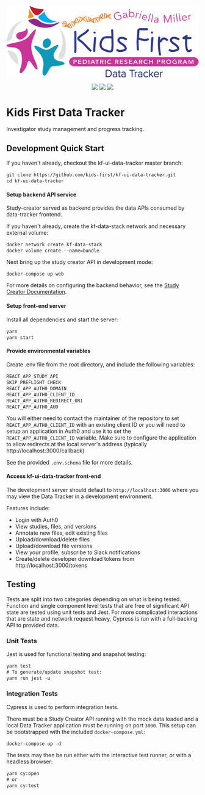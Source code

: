 <p align="center">
  <img src="public/data_tracker.svg" alt="data tracker logo" width="660px">
</p>
<p align="center">
  <a href="https://github.com/kids-first/kf-ui-data-tracker/blob/master/LICENSE"><img src="https://img.shields.io/github/license/kids-first/kf-ui-data-tracker.svg?style=for-the-badge"></a>
  <a href="https://circleci.com/gh/kids-first/kf-ui-data-tracker"><img src="https://img.shields.io/circleci/project/github/kids-first/kf-ui-data-tracker.svg?style=for-the-badge"></a>
  <a href="https://codecov.io/gh/kids-first/kf-ui-data-tracker"><img src="https://img.shields.io/codecov/c/gh/kids-first/kf-ui-data-tracker?style=for-the-badge"></a>
</p>

# Kids First Data Tracker

Investigator study management and progress tracking.

## Development Quick Start

If you haven't already, checkout the kf-ui-data-tracker master branch:

```
git clone https://github.com/kids-first/kf-ui-data-tracker.git
cd kf-ui-data-tracker
```

#### Setup backend API service

Study-creator served as backend provides the data APIs consumed by data-tracker frontend.

If you haven't already, create the kf-data-stack network and necessary external volume:

```
docker network create kf-data-stack
docker volume create --name=bundle
```

Next bring up the study creator API in development mode:

```
docker-compose up web
```

For more details on configuring the backend behavior, see the
[Study Creator Documentation](https://kids-first.github.io/kf-api-study-creator/index.html).

#### Setup front-end server

Install all dependencies and start the server:

```
yarn
yarn start
```

#### Provide environmental variables

Create .env file from the root directory, and include the following variables:

```
REACT_APP_STUDY_API
SKIP_PREFLIGHT_CHECK
REACT_APP_AUTH0_DOMAIN
REACT_APP_AUTH0_CLIENT_ID
REACT_APP_AUTH0_REDIRECT_URI
REACT_APP_AUTH0_AUD
```

You will either need to contact the maintainer of the repository to set 
`REACT_APP_AUTH0_CLIENT_ID` with an existing client ID or you will need to 
setup an application in Auth0 and use it to set the `REACT_APP_AUTH0_CLIENT_ID`
variable. Make sure to configure the application to allow redirects at the 
local server's address (typically http://localhost:3000/callback)

See the provided `.env.schema` file for more details.

#### Access kf-ui-data-tracker front-end

The development server should default to `http://localhost:3000` where you may
view the Data Tracker in a development environment.

Features include:

- Login with Auth0
- View studies, files, and versions
- Annotate new files, edit existing files
- Upload/download/delete files
- Upload/download file versions
- View your profile, subscribe to Slack notifications
- Create/delete developer download tokens from http://localhost:3000/tokens

## Testing

Tests are split into two categories depending on what is being tested.
Function and single component level tests that are free of significant API
state are tested using unit tests and Jest.
For more complicated interactions that are state and network request heavy,
Cypress is run with a full-backing API to provided data.

### Unit Tests

Jest is used for functional testing and snapshot testing:
```
yarn test
# To generate/update snapshot test:
yarn run jest -u
```
### Integration Tests

Cypress is used to perform integration tests.

There must be a Study Creator API running with the mock data loaded and a
local Data Tracker application must be running on port `3000`.
This setup can be bootstrapped with the included `docker-compose.yml`:
```
docker-compose up -d
```
The tests may then be run either with the interactive test runner, or with a
headless browser:
```
yarn cy:open
# or
yarn cy:test
```
